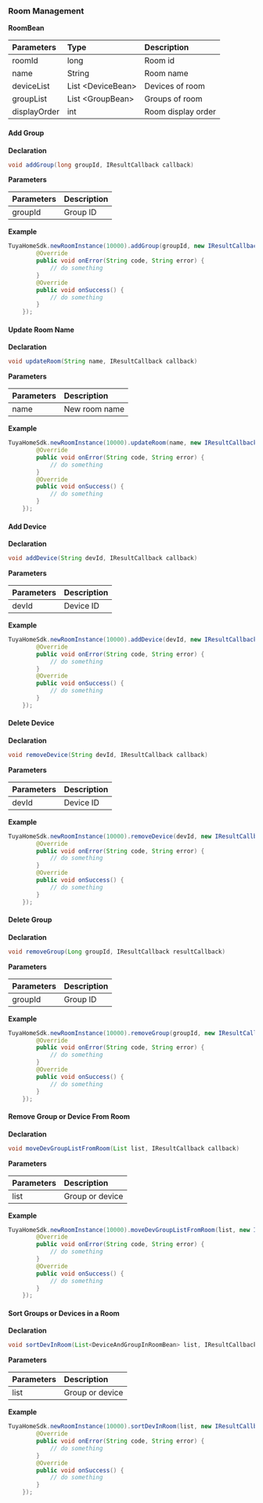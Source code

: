 ### Room Management

**RoomBean**

| Parameters | Type | Description |
| :--- | :--- | :--- |
| roomId | long  | Room id|
| name | String   | Room name|
| deviceList | List &lt;DeviceBean&gt;   | Devices of room |
| groupList | List &lt;GroupBean&gt;  | Groups of room |
| displayOrder | int | Room display order |

#### Add Group

**Declaration**

```java
void addGroup(long groupId, IResultCallback callback)
```

**Parameters**

| Parameters | Description |
| :--- | :--- |
| groupId | Group ID |

**Example**

```java
TuyaHomeSdk.newRoomInstance(10000).addGroup(groupId, new IResultCallback() {
        @Override
        public void onError(String code, String error) {
            // do something
        }
        @Override
        public void onSuccess() {
            // do something
        }
    });
```

#### Update Room Name

**Declaration**

```java
void updateRoom(String name, IResultCallback callback)
```

**Parameters**

| Parameters | Description |
| :--- | :--- |
| name | New room name |

**Example**

```java
TuyaHomeSdk.newRoomInstance(10000).updateRoom(name, new IResultCallback() {
        @Override
        public void onError(String code, String error) {
            // do something
        }
        @Override
        public void onSuccess() {
            // do something
        }
    });
```

#### Add Device

**Declaration**

```java
void addDevice(String devId, IResultCallback callback)
```

**Parameters**

| Parameters | Description |
| :--- | :--- |
| devId | Device ID |

**Example**

```java
TuyaHomeSdk.newRoomInstance(10000).addDevice(devId, new IResultCallback() {
        @Override
        public void onError(String code, String error) {
            // do something
        }
        @Override
        public void onSuccess() {
            // do something
        }
    });
```

#### Delete Device

**Declaration**

```java
void removeDevice(String devId, IResultCallback callback)
```

**Parameters**

| Parameters | Description |
| :--- | :--- |
| devId | Device ID |

**Example**

```java
TuyaHomeSdk.newRoomInstance(10000).removeDevice(devId, new IResultCallback() {
        @Override
        public void onError(String code, String error) {
            // do something
        }
        @Override
        public void onSuccess() {
            // do something
        }
    });
```

#### Delete Group

**Declaration**

```java
void removeGroup(Long groupId, IResultCallback resultCallback)
```

**Parameters**

| Parameters | Description |
| :--- | :--- |
| groupId | Group ID |

**Example**

```java
TuyaHomeSdk.newRoomInstance(10000).removeGroup(groupId, new IResultCallback() {
        @Override
        public void onError(String code, String error) {
            // do something
        }
        @Override
        public void onSuccess() {
            // do something
        }
    });
```

#### Remove Group or Device From Room

**Declaration**

```java
void moveDevGroupListFromRoom(List list, IResultCallback callback)
```

**Parameters**

| Parameters | Description |
| :--- | :--- |
| list | Group or device |

**Example**

```java
TuyaHomeSdk.newRoomInstance(10000).moveDevGroupListFromRoom(list, new IResultCallback() {
        @Override
        public void onError(String code, String error) {
            // do something
        }
        @Override
        public void onSuccess() {
            // do something
        }
    });
```

#### Sort Groups or Devices in a Room

**Declaration**

```java
void sortDevInRoom(List<DeviceAndGroupInRoomBean> list, IResultCallback callback)
```

**Parameters**

| Parameters | Description |
| :--- | :--- |
| list | Group or device |

**Example**

```java
TuyaHomeSdk.newRoomInstance(10000).sortDevInRoom(list, new IResultCallback() {
        @Override
        public void onError(String code, String error) {
            // do something
        }
        @Override
        public void onSuccess() {
            // do something
        }
    });
```


